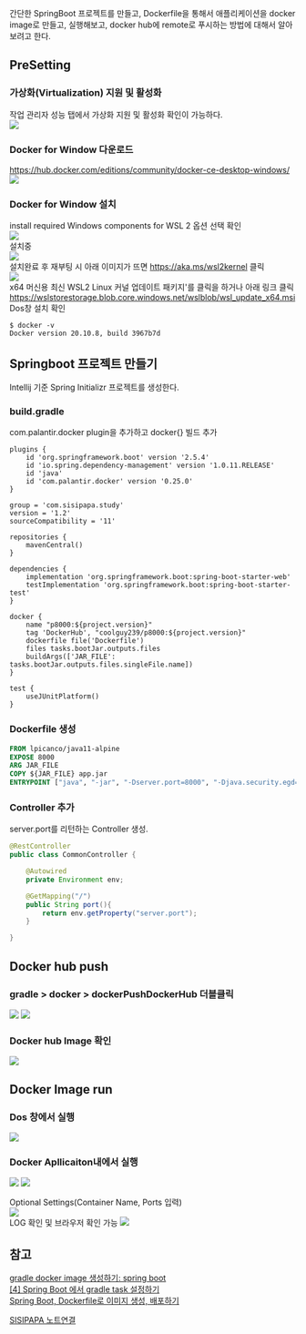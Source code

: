 간단한 SpringBoot 프로젝트를 만들고, Dockerfile을 통해서 애플리케이션을 docker image로 만들고, 실행해보고, docker hub에 remote로 푸시하는 방법에 대해서 알아보려고 한다.  

## PreSetting    
### 가상화(Virtualization) 지원 및 활성화  
작업 관리자 성능 탭에서 가상화 지원 및 활성화 확인이 가능하다.  
<img src="https://sisipapa.github.io/assets/images/posts/window-process.PNG" >   

### Docker for Window 다운로드  
<https://hub.docker.com/editions/community/docker-ce-desktop-windows/>  
<img src="https://sisipapa.github.io/assets/images/posts/docker-download.PNG" >  

### Docker for Window 설치
install required Windows components for WSL 2 옵션 선택 확인  
<img src="https://sisipapa.github.io/assets/images/posts/docker-install1.PNG" >  
설치중  
<img src="https://sisipapa.github.io/assets/images/posts/docker-install2.PNG" >  
설치완료 후 재부팅 시 아래 이미지가 뜨면 <https://aka.ms/wsl2kernel> 클릭  
<img src="https://sisipapa.github.io/assets/images/posts/docker-install3.PNG" >  
x64 머신용 최신 WSL2 Linux 커널 업데이트 패키지'를 클릭을 하거나 아래 링크 클릭  
<https://wslstorestorage.blob.core.windows.net/wslblob/wsl_update_x64.msi>  
Dos창 설치 확인  
```shell
$ docker -v
Docker version 20.10.8, build 3967b7d
```  

## Springboot 프로젝트 만들기
Intellij 기준 Spring Initializr 프로젝트를 생성한다.  

### build.gradle  
com.palantir.docker plugin을 추가하고 docker{} 빌드 추가  
```properties
plugins {
    id 'org.springframework.boot' version '2.5.4'
    id 'io.spring.dependency-management' version '1.0.11.RELEASE'
    id 'java'
    id 'com.palantir.docker' version '0.25.0'
}

group = 'com.sisipapa.study'
version = '1.2'
sourceCompatibility = '11'

repositories {
    mavenCentral()
}

dependencies {
    implementation 'org.springframework.boot:spring-boot-starter-web'
    testImplementation 'org.springframework.boot:spring-boot-starter-test'
}

docker {
    name "p8000:${project.version}"
    tag 'DockerHub', "coolguy239/p8000:${project.version}"
    dockerfile file('Dockerfile')
    files tasks.bootJar.outputs.files
    buildArgs(['JAR_FILE': tasks.bootJar.outputs.files.singleFile.name])
}

test {
    useJUnitPlatform()
}
```   
### Dockerfile 생성   
```dockerfile
FROM lpicanco/java11-alpine
EXPOSE 8000
ARG JAR_FILE
COPY ${JAR_FILE} app.jar
ENTRYPOINT ["java", "-jar", "-Dserver.port=8000", "-Djava.security.egd=file:/dev/./urandom", "/app.jar"]
```  

### Controller 추가  
server.port를 리턴하는 Controller 생성.  
```java
@RestController
public class CommonController {

    @Autowired
    private Environment env;

    @GetMapping("/")
    public String port(){
        return env.getProperty("server.port");
    }

}
```

## Docker hub push  
### gradle > docker > dockerPushDockerHub 더블클릭 
<img src="https://sisipapa.github.io/assets/images/posts/docker-push1.PNG" >   
<img src="https://sisipapa.github.io/assets/images/posts/docker-push-log.PNG" >    


### Docker hub Image 확인  
<img src="https://sisipapa.github.io/assets/images/posts/docker-push2.png" >  

## Docker Image run  
### Dos 창에서 실행  
<img src="https://sisipapa.github.io/assets/images/posts/docker-run1.PNG" >  

### Docker Apllicaiton내에서 실행  
<img src="https://sisipapa.github.io/assets/images/posts/docker-run2.PNG" >   
<img src="https://sisipapa.github.io/assets/images/posts/docker-run3.PNG" >      
  
Optional Settings(Container Name, Ports 입력)  
<img src="https://sisipapa.github.io/assets/images/posts/docker-run4.PNG" >   
LOG 확인 및 브라우저 확인 가능
<img src="https://sisipapa.github.io/assets/images/posts/docker-run5.PNG" >    

## 참고  
[gradle docker image 생성하기: spring boot](https://psawesome.tistory.com/78)  
[[4] Spring Boot 에서 gradle task 설정하기](https://velog.io/@guswns3371/4-Spring-Boot-%EC%97%90%EC%84%9C-gradle-task-%EC%84%A4%EC%A0%95%ED%95%98%EA%B8%B0)    
[Spring Boot, Dockerfile로 이미지 생성, 배포하기](https://umanking.github.io/2021/07/11/spring-boot-docker-starter/)  

  
  
[SISIPAPA 노트연결](https://sisipapa.github.io/blog/2021/08/31/Intellij-Gradle-Docker-Image/)
